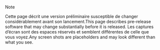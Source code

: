 > [!NOTE]
> <span data-ttu-id="6c1f8-101">Cette page décrit une version préliminaire susceptible de changer considérablement avant son lancement.</span><span class="sxs-lookup"><span data-stu-id="6c1f8-101">This page describes pre-release software that may change substantially before it is released.</span></span> <span data-ttu-id="6c1f8-102">Les captures d’écran sont des espaces réservés et semblent différentes de celle que vous voyez.</span><span class="sxs-lookup"><span data-stu-id="6c1f8-102">Any screen shots are placeholders and may look different than what you see.</span></span> 